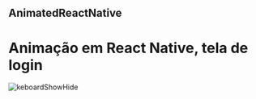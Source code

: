 ## AnimatedReactNative
# Animação em React Native, tela de login

![keboardShowHide](https://user-images.githubusercontent.com/16269962/71682882-bb95d500-2d6f-11ea-8b7c-74706e1c001b.PNG)


